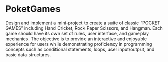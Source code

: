 # PoketGames
Design and implement a mini-project to create a suite of classic “POCKET GAMES” including Hand Cricket, Rock Paper Scissors, and Hangman. Each game should have its own set of rules, user interface, and gameplay mechanics. The objective is to provide an interactive and enjoyable experience for users while demonstrating proficiency in programming concepts such as conditional statements, loops, user input/output, and basic data structures.
